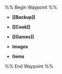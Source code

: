 
%% Begin Waypoint %%
- **[[Backup]]**
- **[[Cook]]**
- **[[Games]]**
- **Images**

- **Items**

%% End Waypoint %%
